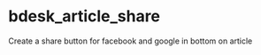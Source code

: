 bdesk_article_share
===================

Create a share button for facebook and google in bottom on article
